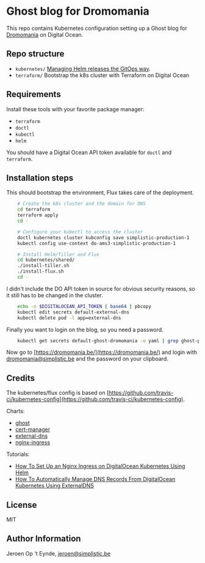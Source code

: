 # Ghost blog for Dromomania

This repo contains Kubernetes configuration setting up a Ghost blog for [Dromomania](https://dromomania.be) on Digital Ocean.

## Repo structure

* `kubernetes/` [Managing Helm releases the GitOps way](https://www.weave.works/blog/managing-helm-releases-the-gitops-way).
* `terraform/` Bootstrap the k8s cluster with Terraform on Digital Ocean

## Requirements

Install these tools with your favorite package manager:

* `terraform`
* `doctl`
* `kubectl`
* `helm`

You should have a Digital Ocean API token available for `doctl` and `terraform`.

## Installation steps

This should bootstrap the environment, Flux takes care of the deployment.

```bash
    # Create the k8s cluster and the domain for DNS
    cd terraform
    terraform apply
    cd -

    # Configure your kubectl to access the cluster
    doctl kubernetes cluster kubconfig save simplistic-production-1
    kubectl config use-context do-ams3-simplistic-production-1

    # Install Helm/Tiller and Flux
    cd kubernetes/shared/
    ./install-tiller.sh
    ./install-flux.sh
    cd -

```

I didn't include the DO API token in source for obvious security reasons, so it still has to be changed in the cluster.

```bash
    echo -n $DIGITALOCEAN_API_TOKEN | base64 | pbcopy
    kubectl edit secrets default-external-dns
    kubectl delete pod -l app=external-dns
```

Finally you want to login on the blog, so you need a password.

```bash
    kubectl get secrets default-ghost-dromomania -o yaml | grep ghost-password | awk -F' ' '{ print $2 }' | base64 -D | pbcopy
```

Now go to [https://dromomania.be/](https://dromomania.be/) and login with dromomania@simplistic.be and the password on your clipboard.

## Credits

The kubernetes/flux config is based on [https://github.com/travis-ci/kubernetes-config](https://github.com/travis-ci/kubernetes-config).

Charts:

* [ghost](https://hub.helm.sh/charts/bitnami/ghost)
* [cert-manager](https://hub.helm.sh/charts/jetstack/cert-manager)
* [external-dns](https://hub.helm.sh/charts/stable/external-dns)
* [nginx-ingress](https://hub.helm.sh/charts/stable/nginx-ingress)

Tutorials:

* [How To Set Up an Nginx Ingress on DigitalOcean Kubernetes Using Helm](https://www.digitalocean.com/community/tutorials/how-to-set-up-an-nginx-ingress-on-digitalocean-kubernetes-using-helm)
* [How To Automatically Manage DNS Records From DigitalOcean Kubernetes Using ExternalDNS](https://www.digitalocean.com/community/tutorials/how-to-automatically-manage-dns-records-from-digitalocean-kubernetes-using-externaldns)

## License

MIT

## Author Information

Jeroen Op 't Eynde, jeroen@simplistic.be
